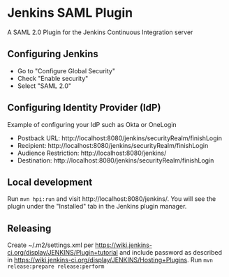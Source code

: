 Jenkins SAML Plugin
===================

A SAML 2.0 Plugin for the Jenkins Continuous Integration server

Configuring Jenkins
-------------------

* Go to "Configure Global Security"
* Check "Enable security"
* Select "SAML 2.0"

Configuring Identity Provider (IdP)
-------------------

Example of configuring your IdP such as Okta or OneLogin

 * Postback URL: http://localhost:8080/jenkins/securityRealm/finishLogin
 * Recipient: http://localhost:8080/jenkins/securityRealm/finishLogin
 * Audience Restriction: http://localhost:8080/jenkins/
 * Destination: http://localhost:8080/jenkins/securityRealm/finishLogin


Local development
-------------------

Run `mvn hpi:run` and visit http://localhost:8080/jenkins/.
You will see the plugin under the "Installed" tab in the Jenkins plugin manager.

Releasing
-------------------

Create ~/.m2/settings.xml per https://wiki.jenkins-ci.org/display/JENKINS/Plugin+tutorial and include password as described in https://wiki.jenkins-ci.org/display/JENKINS/Hosting+Plugins.
Run `mvn release:prepare release:perform`
